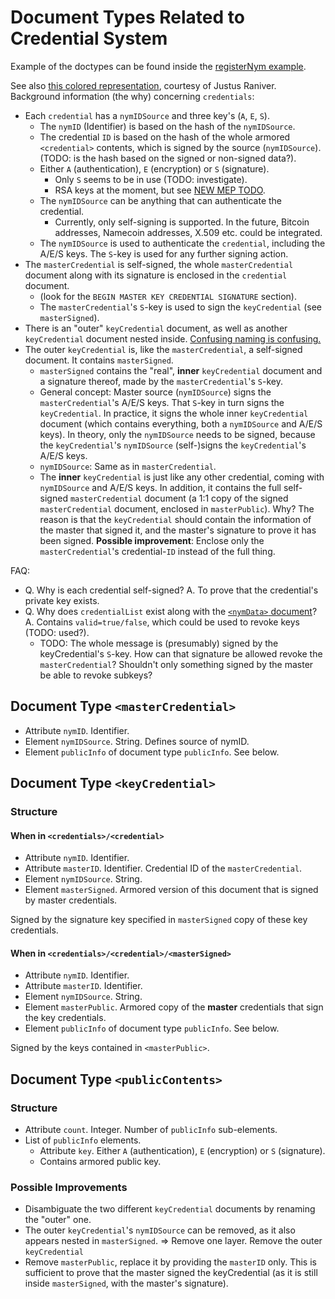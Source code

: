# Document Types Related to Credential System

Example of the doctypes can be found inside the [registerNym example](registerNym.xml).

See also [this colored representation](https://drive.google.com/a/monetas.net/file/d/0Bztm5gBf7t8xMUFHTXd0UzF3dXM/view), courtesy of Justus Raniver.
Background information (the why) concerning `credentials`:

* Each `credential` has a `nymIDSource` and three key's (`A`, `E`, `S`).
  * The `nymID` (Identifier) is based on the hash of the `nymIDSource`.
  * The credential `ID` is based on the hash of the whole armored `<credential>` contents,
    which is signed by the source (`nymIDSource`). (TODO: is the hash based on the signed or non-signed data?).
  * Either `A` (authentication), `E` (encryption) or `S` (signature).
    * Only `S` seems to be in use (TODO: investigate).
    * RSA keys at the moment, but see [NEW MEP TODO](TODO).
  * The `nymIDSource` can be anything that can authenticate the credential.
    * Currently, only self-signing is supported. In the future, Bitcoin addresses, Namecoin addresses, X.509 etc. could be integrated.
  * The `nymIDSource` is used to authenticate  the `credential`, including the A/E/S keys. The `S`-key is used for any further signing action.
* The `masterCredential` is self-signed, the whole `masterCredential` document along with its signature is enclosed in the `credential` document.
  * (look for the `BEGIN MASTER KEY CREDENTIAL SIGNATURE` section).
  * The `masterCredential`'s `S`-key is used to sign the `keyCredential` (see `masterSigned`).
* There is an "outer" `keyCredential` document, as well as another `keyCredential` document nested inside. [Confusing naming is confusing.](#possibleimprovements)
* The outer `keyCredential` is, like the `masterCredential`, a self-signed document. It contains `masterSigned`.
  * `masterSigned` contains the "real", **inner** `keyCredential` document and a signature thereof, made by the `masterCredential`'s `S`-key.
  * General concept: Master source (`nymIDSource`) signs the `masterCredential`'s A/E/S keys. That `S`-key in turn signs the `keyCredential`. In practice, it signs the whole inner `keyCredential` document (which contains everything, both a `nymIDSource` and A/E/S keys). In theory, only the `nymIDSource` needs to be signed, because the `keyCredential`'s `nymIDSource` (self-)signs the `keyCredential`'s A/E/S keys.
  * `nymIDSource`: Same as in `masterCredential`.
  * The **inner** `keyCredential` is just like any other credential, coming with `nymIDSource` and A/E/S keys.
    In addition, it contains the full self-signed `masterCredential` document (a 1:1 copy of the signed `masterCredential` document, enclosed in `masterPublic`).
    Why? The reason is that the `keyCredential` should contain the information of the master that signed it, and the master's signature to prove it has been signed.
    **Possible improvement**: Enclose only the `masterCredential`'s credential-`ID` instead of the full thing. 

FAQ:
* Q. Why is each credential self-signed? A. To prove that the credential's private key exists.
* Q. Why does `credentialList` exist along with the [`<nymData>` document](nymData.md)? A. Contains `valid=true/false`, which could be used to revoke keys (TODO: used?).
  * TODO: The whole message is (presumably) signed by the keyCredential's `S`-key. How can that signature be allowed revoke the `masterCredential`? Shouldn't only something signed by the master be able to revoke subkeys?


## Document Type `<masterCredential>`

* Attribute `nymID`. Identifier.
* Element `nymIDSource`. String. Defines source of nymID.
* Element `publicInfo` of document type `publicInfo`. See below.

## Document Type `<keyCredential>`

### Structure

#### When in `<credentials>/<credential>`

* Attribute `nymID`. Identifier.
* Attribute `masterID`. Identifier. Credential ID of the `masterCredential`.
* Element `nymIDSource`. String.
* Element `masterSigned`. Armored version of this document that is signed by
  master credentials.

Signed by the signature key specified in `masterSigned` copy of these key
credentials.

#### When in `<credentials>/<credential>/<masterSigned>`

* Attribute `nymID`. Identifier.
* Attribute `masterID`. Identifier.
* Element `nymIDSource`. String.
* Element `masterPublic`. Armored copy of the **master** credentials that sign
  the key credentials.
* Element `publicInfo` of document type `publicInfo`. See below.

Signed by the keys contained in `<masterPublic>`.

## Document Type `<publicContents>`

### Structure

* Attribute `count`. Integer. Number of `publicInfo` sub-elements.
* List of `publicInfo` elements.
  * Attribute `key`. Either `A` (authentication), `E` (encryption) or `S`
      (signature).
  * Contains armored public key.

### Possible Improvements
* Disambiguate the two different `keyCredential` documents by renaming the "outer" one.
* The outer `keyCredential`'s `nymIDSource` can be removed, as it also appears nested in `masterSigned`.
  => Remove one layer. Remove the outer `keyCredential`
* Remove `masterPublic`, replace it by providing the `masterID` only. This is sufficient to prove that the master signed the keyCredential (as it is still inside `masterSigned`, with the master's signature).
